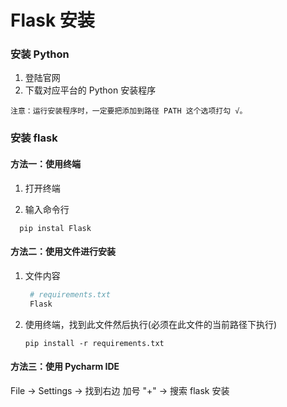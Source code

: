 # Flask 安装

### 安装 Python

1. 登陆官网
2. 下载对应平台的 Python 安装程序

`注意：运行安装程序时，一定要把添加到路径 PATH 这个选项打勾 √。`

### 安装 flask

#### 方法一：使用终端

1. 打开终端
   
2. 输入命令行
  
  ```shell
    pip instal Flask
  ```
#### 方法二：使用文件进行安装

1. 文件内容
   
   ```python
    # requirements.txt
    Flask
   ```
2. 使用终端，找到此文件然后执行(必须在此文件的当前路径下执行)
   
    ```shell
    pip install -r requirements.txt
    ```
#### 方法三：使用 Pycharm IDE

File -> Settings -> 找到右边 加号 "+" -> 搜索 flask 安装
